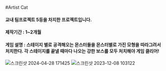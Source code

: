 #Artist Cat

#### 교내 팀프로젝트 5등을 차지한 프로젝트입니다.
#### 제작기간 : 1~2개월
#### 게임 설명 : 스테이지 별로 공격해오는 몬스터들을 몬스터별로 가진 모형을 따라그려서 처치한다. 각 스테이지를 끝낼 때마다 나오는 강한 보스를 모두 처치해야 게임 클리어!

![스크린샷 2024-04-28 171425](https://github.com/Inheoseongbin/ArtistCat/assets/98994220/5f22437a-19cf-474a-ab5b-909b3c551df0)
![스크린샷 2023-12-08 103122](https://github.com/Inheoseongbin/ArtistCat/assets/98994220/e1ae4757-8f6d-4944-9371-25c171e69532)
